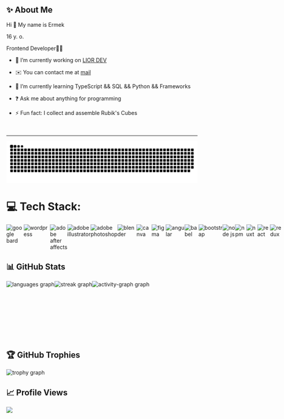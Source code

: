 ## ✨ About Me

Hi 👋 My name is Ermek

16 y. o.

Frontend Developer👨‍💻 

- 🔭 I’m currently working on [LIOR DEV](https://github.com/enwa1ker/lior_dev)  
   
-  ✉️  You can contact me at [mail](mailto:etendaus@gmail.com)

- 🌱 I’m currently learning TypeScript && SQL && Python && Frameworks

- ❓ Ask me about anything for programming
  
- ⚡ Fun fact:  I collect and assemble Rubik's Cubes  
  

<br/>  

---


<img src="https://raw.githubusercontent.com/platane/snk/output/github-contribution-grid-snake-dark.svg" alt="Snake animation" />

###

# 💻 Tech Stack:

<div style="display: flex; >
  <img src="https://img.shields.io/badge/ChatGPT-74aa9c?style=for-the-badge&logo=openai&logoColor=white" alt="chatGPT logo" />
  <img src="https://img.shields.io/badge/Google%20Bard-886FBF?style=for-the-badge&logo=googlebard&logoColor=fff" alt="google bard" /> 
  <img src="https://img.shields.io/badge/Wordpress-21759B?style=for-the-badge&logo=wordpress&logoColor=white" alt="wordpress" /> 
  <img src="https://img.shields.io/badge/Adobe%20after%20affects-CF96FD?style=for-the-badge&logo=Adobe%20after%20effects&logoColor=393665" alt="adobe after affects" /> 
  <img src="https://img.shields.io/badge/Adobe%20Illustrator-FF9A00?style=for-the-badge&logo=adobe%20illustrator&logoColor=white" alt="adobe illustrator" /> 
  <img src="https://img.shields.io/badge/Adobe%20Photoshop-31A8FF?style=for-the-badge&logo=Adobe%20Photoshop&logoColor=black" alt="adobe photoshop" /> 
  <img src="https://img.shields.io/badge/blender-%23F5792A.svg?style=for-the-badge&logo=blender&logoColor=white" alt="blender" /> 
  <img src="https://img.shields.io/badge/Canva-%2300C4CC.svg?&style=for-the-badge&logo=Canva&logoColor=white" alt="canva" /> 
  <img src="https://img.shields.io/badge/Figma-F24E1E?style=for-the-badge&logo=figma&logoColor=white" alt="figma" /> 
  <img src="https://img.shields.io/badge/Angular-DD0031?style=for-the-badge&logo=angular&logoColor=white" alt="angular" /> 
  <img src="https://img.shields.io/badge/Babel-F9DC3E?style=for-the-badge&logo=babel&logoColor=white" alt="babel" /> 
  <img src="https://img.shields.io/badge/Bootstrap-563D7C?style=for-the-badge&logo=bootstrap&logoColor=white" alt="bootstrap" /> 
  <img src="https://img.shields.io/badge/Node%20js-339933?style=for-the-badge&logo=nodedotjs&logoColor=white" alt="node js" /> 
  <img src="https://img.shields.io/badge/npm-CB3837?style=for-the-badge&logo=npm&logoColor=white" alt="npm" /> 
  <img src="https://img.shields.io/badge/nuxt%20js-00C58E?style=for-the-badge&logo=nuxtdotjs&logoColor=white" alt="nuxt" /> 
  <img src="https://img.shields.io/badge/React-20232A?style=for-the-badge&logo=react&logoColor=61DAFB" alt="react" /> 
  <img src="https://img.shields.io/badge/Redux-593D88?style=for-the-badge&logo=redux&logoColor=white" alt="redux" /> 
  <img src="https://img.shields.io/badge/Sass-CC6699?style=for-the-badge&logo=sass&logoColor=white" alt="sass" /> 
  <img src="https://img.shields.io/badge/Tailwind_CSS-38B2AC?style=for-the-badge&logo=tailwind-css&logoColor=white" alt="tailwind" /> 
  <img src="https://img.shields.io/badge/Vite-B73BFE?style=for-the-badge&logo=vite&logoColor=FFD62E" alt="vite" /> 
  <img src="https://img.shields.io/badge/Vue%20js-35495E?style=for-the-badge&logo=vuedotjs&logoColor=4FC08D" alt="vue" /> 
  <img src="https://img.shields.io/badge/Yarn-2C8EBB?style=for-the-badge&logo=yarn&logoColor=white" alt="yarn" /> 
  <img src="https://img.shields.io/badge/VSCode-0078D4?style=for-the-badge&logo=visual%20studio%20code&logoColor=white" alt="VScode" /> 
  <img src="https://img.shields.io/badge/WebStorm-000000?style=for-the-badge&logo=WebStorm&logoColor=white" alt="webstorm" /> 
  <img src="https://img.shields.io/badge/sublime_text-%23575757.svg?&style=for-the-badge&logo=sublime-text&logoColor=important" alt="sublime" /> 
  <img src="https://img.shields.io/badge/PyCharm-000000.svg?&style=for-the-badge&logo=PyCharm&logoColor=white" alt="pycharm" /> 
  <img src="https://img.shields.io/badge/HTML5-E34F26?style=for-the-badge&logo=html5&logoColor=white" alt="html" /> 
  <img src="https://img.shields.io/badge/%3C/%3E%20htmx-3D72D7?style=for-the-badge&logo=mysl&logoColor=white" alt="htmx" /> 
  <img src="https://img.shields.io/badge/%3C/%3E%20htmx-3D72D7?style=for-the-badge&logo=mysl&logoColor=white" alt="css" /> 
  <img src="https://img.shields.io/badge/JavaScript-323330?style=for-the-badge&logo=javascript&logoColor=F7DF1E" alt="js" /> 
  <img src="https://img.shields.io/badge/TypeScript-007ACC?style=for-the-badge&logo=typescript&logoColor=white" alt="ts" /> 
  <img src="https://img.shields.io/badge/Python-FFD43B?style=for-the-badge&logo=python&logoColor=blue" alt="python" /> 
  <img src="https://img.shields.io/badge/React_Native-20232A?style=for-the-badge&logo=react&logoColor=61DAFB" alt="react native" /> 
</div>

###



## 📊 GitHub Stats

<div style="display: flex; >
<img src="https://github-readme-stats.vercel.app/api?username=enwa1ker&hide_title=false&hide_rank=false&show_icons=true&include_all_commits=true&count_private=true&disable_animations=false&theme=tokyonight&locale=en&hide_border=false&order=1&custom_title=GitHub%20Stats" height="150" alt="stats graph"  />
  <img src="https://github-readme-stats.vercel.app/api/top-langs?username=enwa1ker&locale=en&hide_title=false&layout=compact&card_width=320&langs_count=5&theme=tokyonight&hide_border=true&order=2" height="150" alt="languages graph"  />
  <img src="https://streak-stats.demolab.com?user=enwa1ker&locale=en&mode=daily&theme=tokyonight&hide_border=true&border_radius=5&order=3" height="150" alt="streak graph"  />
  <img src="https://github-readme-activity-graph.vercel.app/graph?username=enwa1ker&radius=16&theme=tokyo-night&area=true&order=5" height="150" alt="activity-graph graph"  />
</div>



###

</div>

## 🏆 GitHub Trophies
<img src="https://github-profile-trophy.vercel.app?username=enwa1ker&theme=dark_lover&column=4&row=1&margin-w=8&no-bg=false&no-frame=true&order=4" height="150" alt="trophy graph"  />


###

## 📈 Profile Views
[![](https://visitcount.itsvg.in/api?id=enwa1ker&label=Profile%20Views&color=1&icon=0&pretty=false)](https://visitcount.itsvg.in)
###
